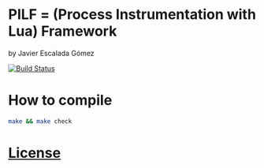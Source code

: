 # PILF = (Process Instrumentation with Lua) Framework
by Javier Escalada Gómez

[![Build Status](https://travis-ci.org/Kerrigan29a/pilf.svg?branch=master)](https://travis-ci.org/Kerrigan29a/pilf)

# How to compile

```bash
make && make check
```

# [License](LICENSE.md)
